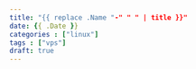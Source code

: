 ```yaml
---
title: "{{ replace .Name "-" " " | title }}"
date: {{ .Date }}
categories : ["linux"]
tags : ["vps"]
draft: true
---
```



